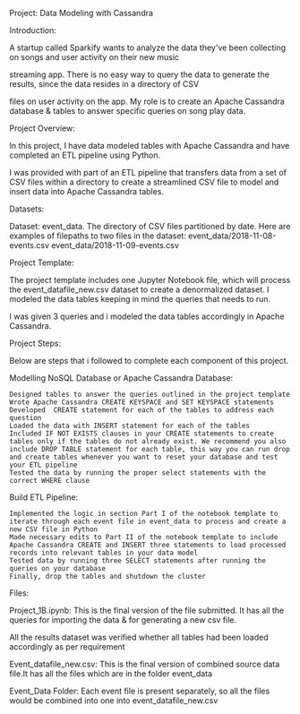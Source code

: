 

Project: Data Modeling with Cassandra

Introduction:

A startup called Sparkify wants to analyze the data they've been collecting on songs and user activity on their new music 

streaming app. There is no easy way to query the data to generate the results, since the data resides in a directory of CSV 

files on user activity on the app. My role is to create an Apache Cassandra database  & tables to answer specific queries on song play data.

Project Overview:

In this project, I have data modeled tables with Apache Cassandra and have completed an ETL pipeline using Python. 

I was provided with part of an ETL pipeline that transfers data from a set of CSV files within a directory to create a streamlined CSV file to model and insert data into Apache Cassandra tables.

Datasets:

Dataset: event_data. The directory of CSV files partitioned by date. Here are examples of filepaths to two files in the dataset: event_data/2018-11-08-events.csv event_data/2018-11-09-events.csv

Project Template:

The project template includes one Jupyter Notebook file, which  will process the event_datafile_new.csv dataset to create a denormalized dataset. I modeled the data tables keeping in mind the queries that needs to run. 

I was given 3 queries and i modeled the data tables accordingly in Apache Cassandra.

Project Steps:

Below are steps that i followed to complete each component of this project.

Modelling NoSQL Database or Apache Cassandra Database:

    Designed tables to answer the queries outlined in the project template
    Wrote Apache Cassandra CREATE KEYSPACE and SET KEYSPACE statements
    Developed  CREATE statement for each of the tables to address each question
    Loaded the data with INSERT statement for each of the tables
    Included IF NOT EXISTS clauses in your CREATE statements to create tables only if the tables do not already exist. We recommend you also include DROP TABLE statement for each table, this way you can run drop and create tables whenever you want to reset your database and test your ETL pipeline
    Tested the data by running the proper select statements with the correct WHERE clause

Build ETL Pipeline:

    Implemented the logic in section Part I of the notebook template to iterate through each event file in event_data to process and create a new CSV file in Python
    Made necessary edits to Part II of the notebook template to include Apache Cassandra CREATE and INSERT three statements to load processed records into relevant tables in your data model
    Tested data by running three SELECT statements after running the queries on your database
    Finally, drop the tables and shutdown the cluster

Files:


Project_1B.ipynb: This is the final version of the file submitted. It has all the queries for importing the data & for generating a new csv file. 

All the results dataset was verified whether all tables had been loaded accordingly as per requirement

Event_datafile_new.csv: This is the final version of combined source data file.It has all the files which are in the folder event_data

Event_Data Folder: Each event file is present separately, so all the files would be combined into one into event_datafile_new.csv
